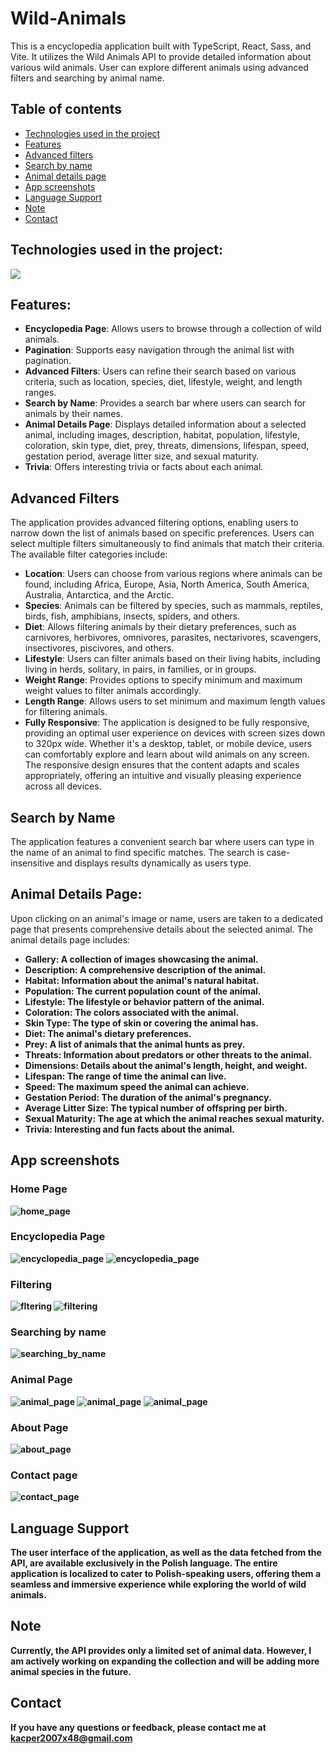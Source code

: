 # Wild-Animals
This is a encyclopedia application built with TypeScript, React, Sass, and Vite. It utilizes the Wild Animals API to provide detailed information about various wild animals. User can explore different animals using advanced filters and searching by animal name.

## Table of contents

- [Technologies used in the project](#technologies-used-in-the-project)
- [Features](#features)
- [Advanced filters](#advanced-filters)
- [Search by name](#search-by-name)
- [Animal details page](#animal-details-page)
- [App screenshots](#app-screenshots)
- [Language Support](#language-support)
- [Note](#note)
- [Contact](#contact)

## Technologies used in the project:

[![](https://skills.thijs.gg/icons?i=ts,react,sass,vite,&theme=dark)](https://skills.thijs.gg)

## Features:

- <b>Encyclopedia Page</b>: Allows users to browse through a collection of wild animals.
- <b>Pagination</b>: Supports easy navigation through the animal list with pagination.
- <b>Advanced Filters</b>: Users can refine their search based on various criteria, such as location, species, diet, lifestyle, weight, and length ranges.
- <b>Search by Name</b>: Provides a search bar where users can search for animals by their names.
- <b>Animal Details Page</b>: Displays detailed information about a selected animal, including images, description, habitat, population, lifestyle, coloration, skin type, diet, prey, threats, dimensions, lifespan, speed, gestation period, average litter size, and sexual maturity.
- <b>Trivia</b>: Offers interesting trivia or facts about each animal.

## Advanced Filters

The application provides advanced filtering options, enabling users to narrow down the list of animals based on specific preferences. Users can select multiple filters simultaneously to find animals that match their criteria. The available filter categories include:

- <b>Location</b>: Users can choose from various regions where animals can be found, including Africa, Europe, Asia, North America, South America, Australia, Antarctica, and the Arctic.
- <b>Species</b>: Animals can be filtered by species, such as mammals, reptiles, birds, fish, amphibians, insects, spiders, and others.
- <b>Diet</b>: Allows filtering animals by their dietary preferences, such as carnivores, herbivores, omnivores, parasites, nectarivores, scavengers, insectivores, piscivores, and others.
- <b>Lifestyle</b>: Users can filter animals based on their living habits, including living in herds, solitary, in pairs, in families, or in groups.
- <b>Weight Range</b>: Provides options to specify minimum and maximum weight values to filter animals accordingly.
- <b>Length Range</b>: Allows users to set minimum and maximum length values for filtering animals.
- <b>Fully Responsive</b>: The application is designed to be fully responsive, providing an optimal user experience on devices with screen sizes down to 320px wide. Whether it's a desktop, tablet, or mobile device, users can comfortably explore and learn about wild animals on any screen. The responsive design ensures that the content adapts and scales appropriately, offering an intuitive and visually pleasing experience across all devices.



## Search by Name

The application features a convenient search bar where users can type in the name of an animal to find specific matches. The search is case-insensitive and displays results dynamically as users type.

## Animal Details Page:

Upon clicking on an animal's image or name, users are taken to a dedicated page that presents comprehensive details about the selected animal. The animal details page includes:

- <b>Gallery: A collection of images showcasing the animal.
- <b>Description</b>: A comprehensive description of the animal.
- <b>Habitat</b>: Information about the animal's natural habitat.
- <b>Population</b>: The current population count of the animal.
- <b>Lifestyle</b>: The lifestyle or behavior pattern of the animal.
- <b>Coloration</b>: The colors associated with the animal.
- <b>Skin Type</b>: The type of skin or covering the animal has.
- <b>Diet</b>: The animal's dietary preferences.
- <b>Prey</b>: A list of animals that the animal hunts as prey.
- <b>Threats</b>: Information about predators or other threats to the animal.
- <b>Dimensions</b>: Details about the animal's length, height, and weight.
- <b>Lifespan</b>: The range of time the animal can live.
- <b>Speed</b>: The maximum speed the animal can achieve.
- <b>Gestation Period</b>: The duration of the animal's pregnancy.
- <b>Average Litter Size</b>: The typical number of offspring per birth.
- <b>Sexual Maturity</b>: The age at which the animal reaches sexual maturity.
- <b>Trivia</b>: Interesting and fun facts about the animal.

## App screenshots

### Home Page

![home_page](/screens/home.png)

### Encyclopedia Page

![encyclopedia_page](/screens/encyclopedia.png)
![encyclopedia_page](/screens/encyclopedia2.png)

### Filtering

![fltering](/screens/filters.png)
![filtering](/screens/filters2.png)

### Searching by name

![searching_by_name](/screens/search.png)

### Animal Page

![animal_page](/screens/animal.png)
![animal_page](/screens/animal2.png)
![animal_page](/screens/animal3.png)

### About Page

![about_page](/screens/about.png)

### Contact page

![contact_page](/screens/contact.png)

## Language Support
The user interface of the application, as well as the data fetched from the API, are available exclusively in the Polish language. The entire application is localized to cater to Polish-speaking users, offering them a seamless and immersive experience while exploring the world of wild animals.

## Note

Currently, the API provides only a limited set of animal data. However, I am actively working on expanding the collection and will be adding more animal species in the future. 

## Contact

If you have any questions or feedback, please contact me at kacper2007x48@gmail.com
